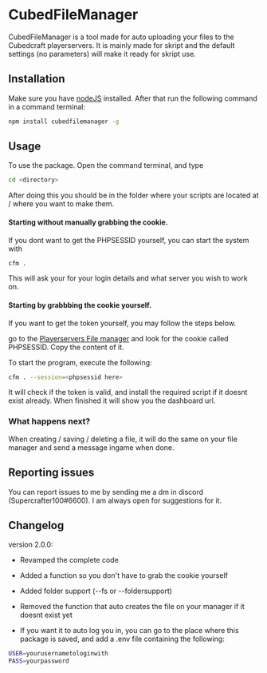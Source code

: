 # CubedFileManager

CubedFileManager is a tool made for auto uploading your files to the Cubedcraft playerservers. It is mainly made for skript and the default settings (no parameters) will make it ready for skript use.

## Installation

Make sure you have [nodeJS](https://nodejs.org/en/download/) installed. After that run the following command in a command terminal:

```bash
npm install cubedfilemanager -g
```

## Usage

To use the package. Open the command terminal, and type
```bash
cd <directory>
```
After doing this you should be in the folder where your scripts are located at / where you want to make them.

#### Starting without manually grabbing the cookie.

If you dont want to get the PHPSESSID yourself, you can start the system with 
```bash
cfm . 
```

This will ask your for your login details and what server you wish to work on.


#### Starting by grabbbing the cookie yourself.

If you want to get the token yourself, you may follow the steps below.

go to the [Playerservers File manager](https://playerservers.com/dashboard/filemanager) and look for the cookie called PHPSESSID. Copy the content of it. 


To start the program, execute the following:

```bash
cfm . --session=<phpsessid here>
```

It will check if the token is valid, and install the required script if it doesnt exist already.
When finished it will show you the dashboard url.

### What happens next?
When creating / saving / deleting a file, it will do the same on your file manager and send a message ingame when done.

## Reporting issues

You can report issues to me by sending me a dm in discord (Supercrafter100#6600). I am always open for suggestions for it.

## Changelog

version 2.0.0:

- Revamped the complete code
- Added a function so you don't have to grab the cookie yourself
- Added folder support (--fs or --foldersupport)
- Removed the function that auto creates the file on your manager if it doesnt exist yet

- If you want it to auto log you in, you can go to the place where this package is saved, and add a .env file containing the following: 

```bash
USER=yourusernametologinwith
PASS=yourpassword
```

